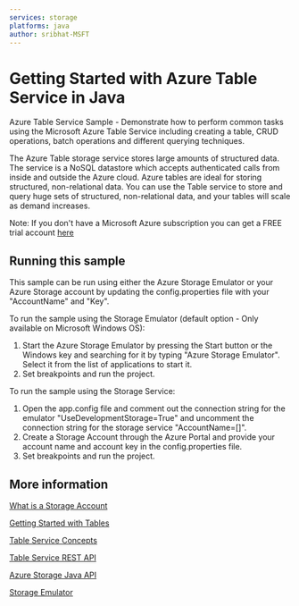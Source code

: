```yaml
---
services: storage
platforms: java
author: sribhat-MSFT
---
```


# Getting Started with Azure Table Service in Java

Azure Table Service Sample - Demonstrate how to perform common tasks using the Microsoft Azure Table Service including creating a table, CRUD operations, batch operations and different querying techniques.

The Azure Table storage service stores large amounts of structured data. The service is a NoSQL datastore which accepts authenticated calls from inside and outside the Azure cloud. Azure tables are ideal for storing structured, non-relational data. You can use the Table service to store and query huge sets of structured, non-relational data, and your tables will scale as demand increases.

Note: If you don't have a Microsoft Azure subscription you can get a FREE trial account [here](http://go.microsoft.com/fwlink/?LinkId=330212)

## Running this sample

This sample can be run using either the Azure Storage Emulator or your Azure Storage account by updating the config.properties file with your "AccountName" and "Key".

To run the sample using the Storage Emulator (default option - Only available on Microsoft Windows OS):

1. Start the Azure Storage Emulator by pressing the Start button or the Windows key and searching for it by typing "Azure Storage Emulator". Select it from the list of applications to start it.
2.  Set breakpoints and run the project.

To run the sample using the Storage Service:

1. Open the app.config file and comment out the connection string for the emulator "UseDevelopmentStorage=True" and uncomment the connection string for the storage service "AccountName=[]".
2. Create a Storage Account through the Azure Portal and provide your account name and account key in the config.properties file.
3. Set breakpoints and run the project.

## More information

[What is a Storage Account](http://azure.microsoft.com/en-us/documentation/articles/storage-whatis-account/)

[Getting Started with Tables](http://azure.microsoft.com/en-us/documentation/articles/storage-java-how-to-use-table-storage/)

[Table Service Concepts](http://msdn.microsoft.com/en-us/library/dd179463.aspx)

[Table Service REST API](http://msdn.microsoft.com/en-us/library/dd179423.aspx)

[Azure Storage Java API](http://azure.github.io/azure-storage-java/)

[Storage Emulator](http://azure.microsoft.com/en-us/documentation/articles/storage-use-emulator/)

